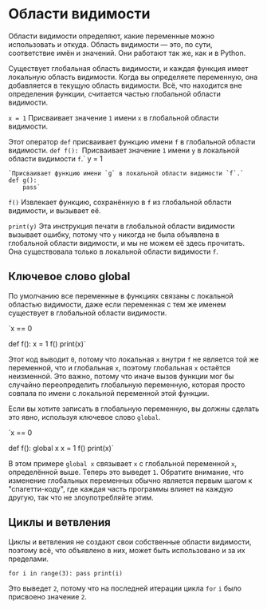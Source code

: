 # Области видимости
Области видимости определяют, какие переменные можно использовать и откуда. Область видимости — это, по сути, соответствие имён и значений.
Они работают так же, как и в Python.

Существует глобальная область видимости, и каждая функция имеет локальную область видимости.
Когда вы определяете переменную, она добавляется в текущую область видимости.
Всё, что находится вне определения функции, считается частью глобальной области видимости.

`x = 1`
Присваивает значение `1` имени `x` в глобальной области видимости.

Этот оператор `def` присваивает функцию имени `f` в глобальной области видимости.
`def f():
    `Присваивает значение `1` имени `y` в локальной области видимости `f`.`
    y = 1

    `Присваивает функцию имени `g` в локальной области видимости `f`.`
    def g():
        pass`

`f()`
Извлекает функцию, сохранённую в `f` из глобальной области видимости, и вызывает её.

`print(y)`
Эта инструкция печати в глобальной области видимости вызывает ошибку, потому что `y` никогда не была объявлена в глобальной области видимости, и мы не можем её здесь прочитать.
Она существовала только в локальной области видимости `f`.

## Ключевое слово global
По умолчанию все переменные в функциях связаны с локальной областью видимости, даже если переменная с тем же именем существует в глобальной области видимости.

`x == 0

def f():
    x = 1
f()
print(x)`

Этот код выводит `0`, потому что локальная `x` внутри `f` не является той же переменной, что и глобальная `x`, поэтому глобальная `x` остаётся неизменной. Это важно, потому что иначе вызов функции мог бы случайно переопределить глобальную переменную, которая просто совпала по имени с локальной переменной этой функции.

Если вы хотите записать в глобальную переменную, вы должны сделать это явно, используя ключевое слово `global`.

`x == 0

def f():
    global x
    x = 1
f()
print(x)`

В этом примере `global x` связывает `x` с глобальной переменной `x`, определённой выше. Теперь это выведет `1`.
Обратите внимание, что изменение глобальных переменных обычно является первым шагом к "спагетти-коду", где каждая часть программы влияет на каждую другую, так что не злоупотребляйте этим.

## Циклы и ветвления
Циклы и ветвления не создают свои собственные области видимости, поэтому всё, что объявлено в них, может быть использовано и за их пределами.

`for i in range(3):
    pass
print(i)`

Это выведет `2`, потому что на последней итерации цикла `for` `i` было присвоено значение `2`.